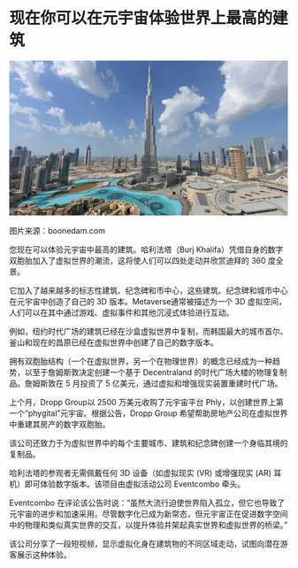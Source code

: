 # 现在你可以在元宇宙体验世界上最高的建筑




![图片](24.png)

图片来源：boonedam.com



您现在可以体验元宇宙中最高的建筑。哈利法塔（Burj Khalifa）凭借自身的数字双胞胎加入了虚拟世界的潮流，这将使人们可以四处走动并欣赏迪拜的 360 度全景。

它加入了越来越多的标志性建筑、纪念碑和市中心，这些建筑、纪念碑和城市中心在元宇宙中创造了自己的 3D 版本。Metaverse通常被描述为一个 3D 虚拟空间，人们可以在其中通过游戏、虚拟事件和其他沉浸式体验进行互动。

例如，纽约时代广场的建筑已经在沙盒虚拟世界中复制，而韩国最大的城市首尔、釜山和现在的昌原已经在虚拟世界中创建了自己的数字版本。

拥有双胞胎结构（一个在虚拟世界，另一个在物理世界）的概念已经成为一种趋势，以至于詹姆斯敦决定创建一个基于 Decentraland 的时代广场大楼的物理复制品。詹姆斯敦在 5 月投资了 5 亿美元，通过虚拟和增强现实装置重建时代广场。

上个月，Dropp Group以 2500 万美元收购了元宇宙平台 Phly，以创建世界上第一个“phygital”元宇宙。根据公告，Dropp Group 希望帮助房地产公司在虚拟世界中重建其房产的数字双胞胎。

该公司还致力于为虚拟世界中的每个主要城市、建筑和纪念碑创建一个身临其境的复制品。

哈利法塔的参观者无需佩戴任何 3D 设备（如虚拟现实 (VR) 或增强现实 (AR) 耳机）即可体验数字版本。该项目由虚拟活动公司 Eventcombo 牵头。

Eventcombo 在评论该公告时说：“虽然大流行迫使世界陷入孤立，但它也导致了元宇宙的进步和加速采用。尽管数字化已成为新常态，但元宇宙正在促进数字空间中的物理和类似真实世界的交互，以提升体验并架起真实世界和虚拟世界的桥梁。”

该公司分享了一段短视频，显示虚拟化身在建筑物的不同区域走动，试图向潜在游客展示这种体验。

